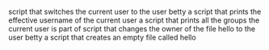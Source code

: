 script that switches the current user to the user betty
a script that prints the effective username of the current user
a script that prints all the groups the current user is part of
 script that changes the owner of the file hello to the user betty
a script that creates an empty file called hello
